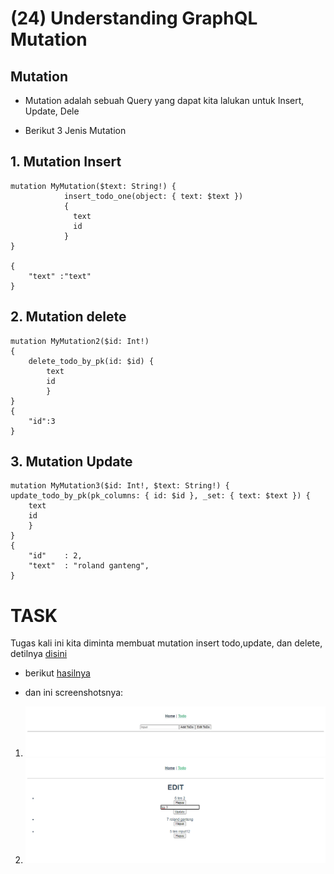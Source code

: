# (24) Understanding GraphQL Mutation

## Mutation

- Mutation adalah sebuah Query yang dapat kita lalukan untuk Insert, Update, Dele

- Berikut 3 Jenis Mutation

## 1. Mutation Insert

```
mutation MyMutation($text: String!) {
            insert_todo_one(object: { text: $text })
            {
              text
              id
            }
}

{
    "text" :"text"
}
```

## 2. Mutation delete

```
mutation MyMutation2($id: Int!)
{
    delete_todo_by_pk(id: $id) {
        text
        id
        }
}
{
    "id":3
}
```

## 3. Mutation Update

```
mutation MyMutation3($id: Int!, $text: String!) {
update_todo_by_pk(pk_columns: { id: $id }, _set: { text: $text }) {
    text
    id
    }
}
{
    "id"    : 2,
    "text"  : "roland ganteng",
}
```

# TASK

Tugas kali ini kita diminta membuat mutation insert todo,update, dan delete, detilnya [disini](https://docs.google.com/document/d/1QB3Yc5irk_zeIYZo5rxR6CGnMXGiICTujlyaWuZ7xqc/edit)

- berikut [hasilnya](praktikum/)

- dan ini screenshotsnya:

1. ![](screenshots/todoInput.jpg)
2. ![](screenshots/todoEdit.png)
